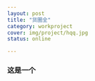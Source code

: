```yaml
---
layout: post 
title: "货圈全"
category: workproject
cover: img/project/hqq.jpg
status: online

---
```


### 这是一个


